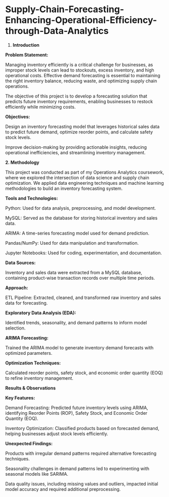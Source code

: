 # Supply-Chain-Forecasting-Enhancing-Operational-Efficiency-through-Data-Analytics

1. **Introduction**

**Problem Statement:**

Managing inventory efficiently is a critical challenge for businesses, as improper stock levels can lead to stockouts, excess inventory, and high operational costs.
Effective demand forecasting is essential to maintaining the right inventory balance, reducing waste, and optimizing supply chain operations. 

The objective of this project is to develop a forecasting solution that predicts future inventory requirements, enabling businesses to restock efficiently while minimizing costs.

**Objectives:**

Design an inventory forecasting model that leverages historical sales data to predict future demand, optimize reorder points, and calculate safety stock levels.

Improve decision-making by providing actionable insights, reducing operational inefficiencies, and streamlining inventory management.

**2. Methodology**

This project was conducted as part of my Operations Analytics coursework, where we explored the intersection of data science and supply chain optimization. We applied data engineering techniques and machine learning methodologies to build an inventory forecasting system.

**Tools and Technologies:**

Python: Used for data analysis, preprocessing, and model development.

MySQL: Served as the database for storing historical inventory and sales data.

ARIMA: A time-series forecasting model used for demand prediction.

Pandas/NumPy: Used for data manipulation and transformation.

Jupyter Notebooks: Used for coding, experimentation, and documentation.

**Data Sources:**

Inventory and sales data were extracted from a MySQL database, containing product-wise transaction records over multiple time periods.

**Approach:**

ETL Pipeline: Extracted, cleaned, and transformed raw inventory and sales data for forecasting.

**Exploratory Data Analysis (EDA):**

 Identified trends, seasonality, and demand patterns to inform model selection.

**ARIMA Forecasting:** 

Trained the ARIMA model to generate inventory demand forecasts with optimized parameters.

**Optimization Techniques:**

 Calculated reorder points, safety stock, and economic order quantity (EOQ) to refine inventory management.

**Results & Observations**

**Key Features:**

Demand Forecasting: Predicted future inventory levels using ARIMA, identifying Reorder Points (ROP), Safety Stock, and Economic Order Quantity (EOQ).

Inventory Optimization: Classified products based on forecasted demand, helping businesses adjust stock levels efficiently.

**Unexpected Findings:**

Products with irregular demand patterns required alternative forecasting techniques.

Seasonality challenges in demand patterns led to experimenting with seasonal models like SARIMA.

Data quality issues, including missing values and outliers, impacted initial model accuracy and required additional preprocessing.


